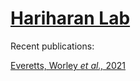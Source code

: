# [Hariharan Lab](https://mcb.berkeley.edu/labs/hariharan/) 

Recent publications: 

[Everetts, Worley *et al.,* 2021](https://elifesciences.org/articles/61276)

